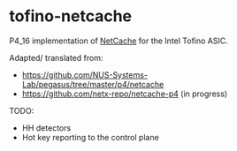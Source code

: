 # tofino-netcache

P4_16 implementation of [NetCache](https://dl.acm.org/doi/pdf/10.1145/3132747.3132764) for the Intel Tofino ASIC. 

Adapted/ translated from:
- https://github.com/NUS-Systems-Lab/pegasus/tree/master/p4/netcache
- https://github.com/netx-repo/netcache-p4 (in progress)

TODO:
- HH detectors
- Hot key reporting to the control plane